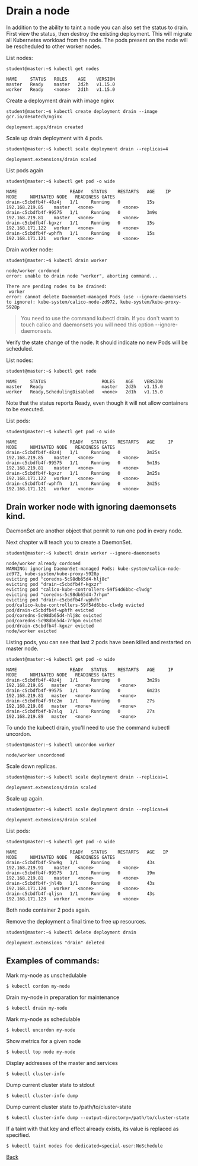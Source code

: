 # Drain a node

In addition to the ability to taint a node you can also set the status to drain. First view the status, then destroy the existing deployment.  This will migrate all Kubernetes workload from the node. The pods present on the node will be rescheduled to other worker nodes.

List nodes:

```
student@master:~$ kubectl get nodes
```
```
NAME     STATUS   ROLES    AGE    VERSION
master   Ready    master   2d2h   v1.15.0
worker   Ready    <none>   2d1h   v1.15.0
```

Create a deployment drain with image nginx

```
student@master:~$ kubectl create deployment drain --image gcr.io/desotech/nginx
```
```
deployment.apps/drain created
```

Scale up drain deployment with 4 pods.

```
student@master:~$ kubectl scale deployment drain --replicas=4
```
```
deployment.extensions/drain scaled
```

List pods again

```
student@master:~$ kubectl get pod -o wide
```
```
NAME                    READY   STATUS    RESTARTS   AGE    IP                NODE     NOMINATED NODE   READINESS GATES
drain-c5cbdfb4f-48z4j   1/1     Running   0          15s    192.168.219.85    master   <none>           <none>
drain-c5cbdfb4f-99575   1/1     Running   0          3m9s   192.168.219.81    master   <none>           <none>
drain-c5cbdfb4f-kgxzr   1/1     Running   0          15s    192.168.171.122   worker   <none>           <none>
drain-c5cbdfb4f-wphfh   1/1     Running   0          15s    192.168.171.121   worker   <none>           <none>
```

Drain worker node:

```
student@master:~$ kubectl drain worker
```
```
node/worker cordoned
error: unable to drain node "worker", aborting command...

There are pending nodes to be drained:
 worker
error: cannot delete DaemonSet-managed Pods (use --ignore-daemonsets to ignore): kube-system/calico-node-zd972, kube-system/kube-proxy-5928p
```

> You need to use the command kubectl drain. If you don't want to touch calico and daemonsets you will need this option --ignore-daemonsets.

Verify the state change of the node. It should indicate no new Pods will be scheduled.

List nodes:

```
student@master:~$ kubectl get node
```
```
NAME     STATUS                     ROLES    AGE    VERSION
master   Ready                      master   2d2h   v1.15.0
worker   Ready,SchedulingDisabled   <none>   2d1h   v1.15.0
```
Note that the status reports Ready, even though it will not allow containers to be executed.

List pods:

```
student@master:~$ kubectl get pod -o wide
```
```
NAME                    READY   STATUS    RESTARTS   AGE     IP                NODE     NOMINATED NODE   READINESS GATES
drain-c5cbdfb4f-48z4j   1/1     Running   0          2m25s   192.168.219.85    master   <none>           <none>
drain-c5cbdfb4f-99575   1/1     Running   0          5m19s   192.168.219.81    master   <none>           <none>
drain-c5cbdfb4f-kgxzr   1/1     Running   0          2m25s   192.168.171.122   worker   <none>           <none>
drain-c5cbdfb4f-wphfh   1/1     Running   0          2m25s   192.168.171.121   worker   <none>           <none>
```
## Drain worker node with ignoring daemonsets kind.

DaemonSet are another object that permit to run one pod in every node.

Next chapter will teach you to create a DaemonSet.

```
student@master:~$ kubectl drain worker --ignore-daemonsets
```
```
node/worker already cordoned
WARNING: ignoring DaemonSet-managed Pods: kube-system/calico-node-zd972, kube-system/kube-proxy-5928p
evicting pod "coredns-5c98db65d4-hlj8c"
evicting pod "drain-c5cbdfb4f-kgxzr"
evicting pod "calico-kube-controllers-59f54d6bbc-clwdg"
evicting pod "coredns-5c98db65d4-7rhpm"
evicting pod "drain-c5cbdfb4f-wphfh"
pod/calico-kube-controllers-59f54d6bbc-clwdg evicted
pod/drain-c5cbdfb4f-wphfh evicted
pod/coredns-5c98db65d4-hlj8c evicted
pod/coredns-5c98db65d4-7rhpm evicted
pod/drain-c5cbdfb4f-kgxzr evicted
node/worker evicted
```

Listing pods, you can see that last 2 pods have been killed and restarted on master node.

```
student@master:~$ kubectl get pod -o wide
```
```
NAME                    READY   STATUS    RESTARTS   AGE     IP               NODE     NOMINATED NODE   READINESS GATES
drain-c5cbdfb4f-48z4j   1/1     Running   0          3m29s   192.168.219.85   master   <none>           <none>
drain-c5cbdfb4f-99575   1/1     Running   0          6m23s   192.168.219.81   master   <none>           <none>
drain-c5cbdfb4f-9tc2m   1/1     Running   0          27s     192.168.219.86   master   <none>           <none>
drain-c5cbdfb4f-b7slq   1/1     Running   0          27s     192.168.219.89   master   <none>           <none>
```

To undo the kubectl drain, you'll need to use the command kubectl uncordon.

```
student@master:~$ kubectl uncordon worker
```
```
node/worker uncordoned
```

Scale down replicas.

```
student@master:~$ kubectl scale deployment drain --replicas=1
```
```
deployment.extensions/drain scaled
```

Scale up again.

```
student@master:~$ kubectl scale deployment drain --replicas=4
```
```
deployment.extensions/drain scaled
```

List pods:

```
student@master:~$ kubectl get pod -o wide        
```
```
NAME                    READY   STATUS    RESTARTS   AGE   IP                NODE     NOMINATED NODE   READINESS GATES
drain-c5cbdfb4f-5hw9g   1/1     Running   0          43s   192.168.219.91    master   <none>           <none>
drain-c5cbdfb4f-99575   1/1     Running   0          19m   192.168.219.81    master   <none>           <none>
drain-c5cbdfb4f-jhl4b   1/1     Running   0          43s   192.168.171.124   worker   <none>           <none>
drain-c5cbdfb4f-qljsn   1/1     Running   0          43s   192.168.171.123   worker   <none>           <none>
```

Both node container 2 pods again.

Remove the deployment a final time to free up resources.

```
student@master:~$ kubectl delete deployment drain
```
```
deployment.extensions "drain" deleted
```

## Examples of commands:

Mark my-node as unschedulable

```
$ kubectl cordon my-node
```

Drain my-node in preparation for maintenance

```
$ kubectl drain my-node
```

Mark my-node as schedulable

```
$ kubectl uncordon my-node
```

Show metrics for a given node

```
$ kubectl top node my-node
```

Display addresses of the master and services

```
$ kubectl cluster-info
```

Dump current cluster state to stdout

```
$ kubectl cluster-info dump
```

Dump current cluster state to /path/to/cluster-state

```
$ kubectl cluster-info dump --output-directory=/path/to/cluster-state
```

If a taint with that key and effect already exists, its value is replaced as specified.

```
$ kubectl taint nodes foo dedicated=special-user:NoSchedule
```

[Back](lab04.md)
